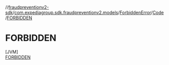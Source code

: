 //[fraudpreventionv2-sdk](../../../../../index.md)/[com.expediagroup.sdk.fraudpreventionv2.models](../../../index.md)/[ForbiddenError](../../index.md)/[Code](../index.md)/[FORBIDDEN](index.md)

# FORBIDDEN

[JVM]\
[FORBIDDEN](index.md)
